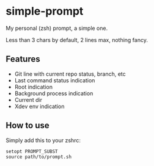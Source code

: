 # simple-prompt
My personal (zsh) prompt, a simple one.

Less than 3 chars by default, 2 lines max, nothing fancy.

## Features

* Git line with current repo status, branch, etc
* Last command status indication
* Root indication
* Background process indication
* Current dir
* Xdev env indication

## How to use
Simply add this to your zshrc:
```
setopt PROMPT_SUBST
source path/to/prompt.sh
```
